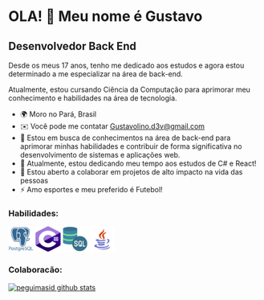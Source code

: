 OLA! 👋 Meu nome é Gustavo
==========================

Desenvolvedor Back End
-----------------------------
Desde os meus 17 anos, tenho me dedicado aos estudos e agora estou determinado a me especializar na área de back-end.

Atualmente, estou cursando Ciência da Computação para aprimorar meu conhecimento e habilidades na área de tecnologia.

* 🌍  Moro no Pará, Brasil 
* ✉️  Você pode me contatar [Gustavolino.d3v@gmail.com](mailto:Gustavolino.d3v@gmail.com)
* 🚀  Estou em busca de conhecimentos na área de back-end para aprimorar minhas habilidades e contribuir de forma significativa no desenvolvimento de sistemas e aplicações web.
* 🧠  Atualmente, estou dedicando meu tempo aos estudos de C# e React!
* 🤝  Estou aberto a colaborar em projetos de alto impacto na vida das pessoas
* ⚡  Amo esportes e meu preferido é Futebol!

### Habilidades:

<div>
   <img src="post.webp"  alt="Ícone postgres" width="50" height="50" title= "POSTGRESQL">
   <img src="csharpe.webp" alt="Ícone c#" width="50" height="50" title= "C#">
   <img src= "servidor-sql (1).png"  alt="Ícone Banco de Dados SQL" width="50" height="50" title= "SQL">
   <img src= "icons8-logo-java-coffee-cup-48.png"  alt="Ícone java" width="50" height="50" title ="JAVA">
   
</div>
  

### Colaboracão:
[![peguimasid github stats](https://github-readme-stats.vercel.app/api?username=GutLuiz&show_icons=true&title_color=fff&icon_color=7159c1&text_color=f8f8f2&bg_color=171c24&count_private=true)](https://github.com/gui-loko)





